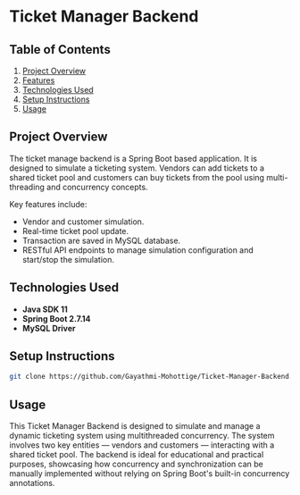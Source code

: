 # Ticket Manager Backend

## Table of Contents
1. [Project Overview](#project-overview)
2. [Features](#features)
3. [Technologies Used](#technologies-used)
4. [Setup Instructions](#setup-instructions)
5. [Usage](#usage)

## Project Overview
The ticket manage backend is a Spring Boot based application. It is designed to simulate a ticketing system. Vendors can add tickets to a shared ticket pool and customers can buy tickets from the pool using multi-threading and concurrency concepts.

Key features include:
- Vendor and customer simulation.
- Real-time ticket pool update.
- Transaction are saved in MySQL database.
- RESTful API endpoints to manage simulation configuration and start/stop the simulation.

## Technologies Used

- **Java SDK 11**
- **Spring Boot 2.7.14**
- **MySQL Driver**

## Setup Instructions

```bash
git clone https://github.com/Gayathmi-Mohottige/Ticket-Manager-Backend.git
```

## Usage
This Ticket Manager Backend is designed to simulate and manage a dynamic ticketing system using multithreaded concurrency. The system involves two key entities — vendors and customers — interacting with a shared ticket pool. The backend is ideal for educational and practical purposes, showcasing how concurrency and synchronization can be manually implemented without relying on Spring Boot's built-in concurrency annotations.

